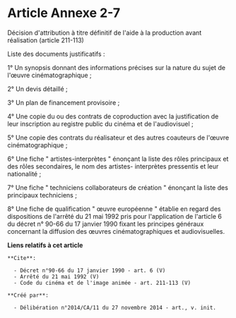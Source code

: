 # Article Annexe 2-7

Décision d'attribution à titre définitif de l'aide à la production avant réalisation (article 211-113) 

Liste des documents justificatifs : 

1° Un synopsis donnant des informations précises sur la nature du sujet de l'œuvre cinématographique ; 

2° Un devis détaillé ; 

3° Un plan de financement provisoire ; 

4° Une copie du ou des contrats de coproduction avec la justification de leur inscription au registre public du cinéma et de
l'audiovisuel ; 

5° Une copie des contrats du réalisateur et des autres coauteurs de l'œuvre cinématographique ; 

6° Une fiche " artistes-interprètes " énonçant la liste des rôles principaux et des rôles secondaires, le nom des artistes-
interprètes pressentis et leur nationalité ; 

7° Une fiche " techniciens collaborateurs de création " énonçant la liste des principaux techniciens ; 

8° Une fiche de qualification " œuvre européenne " établie en regard des dispositions de l'arrêté du 21 mai 1992 pris pour
l'application de l'article 6 du décret n° 90-66 du 17 janvier 1990 fixant les principes généraux concernant la diffusion des
œuvres cinématographiques et audiovisuelles.

**Liens relatifs à cet article**

	**Cite**:

	  - Décret n°90-66 du 17 janvier 1990 - art. 6 (V)
	  - Arrêté du 21 mai 1992 (V)
	  - Code du cinéma et de l'image animée - art. 211-113 (V)

	**Créé par**:

	  - Délibération n°2014/CA/11 du 27 novembre 2014 - art., v. init.
